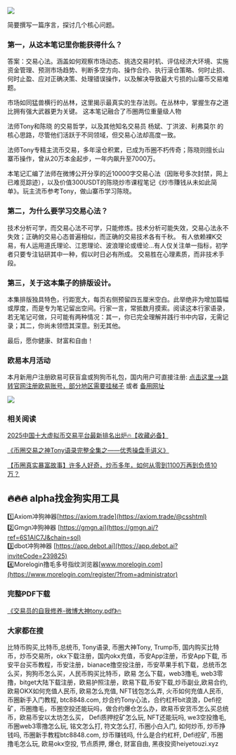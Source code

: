 ![](https://ac63e02.webp.li/交易之神Tony语录-序言.png)

简要撰写一篇序言，探讨几个核心问题。

### 第一，从这本笔记里你能获得什么？ 

答案：交易心法。涵盖如何观察市场动态、挑选交易时机、评估经济大环境、实施资金管理、预测市场趋势、判断多空方向、操作合约、执行滚仓策略、何时止损、何时止盈、应对正确决策、处理错误操作，以及解决导致最大亏损的山寨币交易难题。 

市场如同猛兽横行的丛林，这里揭示最真实的生存法则。在丛林中，掌握生存之道比拥有强大武器更为关键。 这本笔记融合了币圈两位重量级人物 

法师Tony和陈晓 的交易哲学，以及其他知名交易员 杨斌、丁洪波、利弗莫尔 的核心思路，尽管他们活跃于不同领域，但交易心法却高度一致。 

法师Tony专精主流币交易，多年滚仓积累，已成为币圈不朽传奇；陈晓则擅长山寨币操作，曾从20万本金起步，一年内飙升至7000万。

本笔记汇编了法师在微博公开分享的近10000字交易心法（因账号多次封禁，网上已难觅踪迹），以及价值300USDT的陈晓炒市课程笔记《炒市賺钱从未如此简单》。玩主流币参考Tony，做山寨币学习陈晓。 

### 第二，为什么要学习交易心法？ 

技术分析可学，而交易心法不可学，只能修炼。技术分析可能失效，交易心法永不失效；正确的交易心态普遍相似，而正确的交易技术各有千秋。 有人依赖裸K交易，有人运用道氏理论、江恩理论、波浪理论或缠论…有人仅关注单一指标，初学者只要专注钻研其中一种，假以时日必有所成。 交易胜在心理素质，而非技术手段。 

### 第三，关于这本集子的排版设计。 

本集排版独具特色，行距宽大，每页右侧预留四五厘米空白。此举绝非为增加篇幅或厚度，而是专为笔记留出空间。行家一言，常抵数月摸索。阅读这本行家语录，若无笔记可做，只可能有两种情况：其一，你已完全理解并践行书中内容，无需记录；其二，你尚未领悟其深意。别无其他。

最后，愿你健康、财富和自由！

### 欧易本月活动
本月新用户注册欧易可获盲盒或狗狗币礼包，国内用户可直接注册:  [点击这里–>跳转官网注册欧易账号，部分地区需要挂梯子](https://www.okx.com/zh-hans/join/74873351)  或者 [备用网址](https://www.chouyi.world/zh-hans/join/18639032)

[![](https://fe095ec.webp.li/top-10-exchanges-001.jpg)](https://www.chouyi.world/zh-hans/join/18639032)

### 相关阅读
[2025中国十大虚拟币交易平台最新排名出炉🔥【收藏必备】](https://btc8848.com/top-10-exchanges/)

[《币圈交易之神Tony语录完整全集之——优秀操盘手讲义》](https://heiyetouzi.xyz/tony-yulu-youxiucaopanshoujiangyi)

[【币圈真实暴富故事】许多人好奇，炒币多年，如何从零到1100万再到负债10万？](https://heiyetouzi.xyz/biquanstory001/)

## 🔥🔥🔥 alpha找金狗实用工具
1️⃣Axiom冲狗神器[https://axiom.trade](https://axiom.trade/@csshtml)  
2️⃣Gmgn冲狗神器 [https://gmgn.ai](https://gmgn.ai/?ref=6S1AIC7J&chain=sol)  
3️⃣dbot冲狗神器 [https://app.debot.ai](https://app.debot.ai?inviteCode=239825)  
4️⃣Morelogin撸毛多号指纹浏览器[www.morelogin.com](https://www.morelogin.com/register/?from=administrator)  

### 完整PDF下载
[《交易员的自我修养-微博大神tony.pdf》🔥](https://heiyetouzi.xyz/downloads)

### 大家都在搜
比特币购买,比特币,总统币, Tony语录, 币圈大神Tony, Trump币, 国内购买比特币，炒币交易所，okx下载注册，国内okx充值，币安App注册，币安App下载, 币安平台买币教程，币安注册，bianace撸空投注册，币安苹果手机下载，总统币怎么买，狗狗币怎么买，人民币购买比特币，欧易 怎么下载，web3撸毛, web3零撸，bitget大陆下载注册，欧易护照注册，欧易下载,币安下载,炒币副业,欧易合约, 欧易OKX如何充值人民币, 欧易怎么充值, NFT钱包怎么弄, 火币如何充值人民币, 币圈新手入门教程, btc8848.com, 炒合约Tony心法，合约杠杆bit浪浪，Defi挖矿，币圈撸毛，币圈空投还能玩吗，做合约爆仓怎么办，欧易币安货币怎么买总统币，欧易币安以太坊怎么买， Defi质押挖矿怎么玩, NFT还能玩吗, we3空投撸毛, 币圈web3零撸怎么玩, 铭文怎么打, 符文怎么打, 币圈小白入门, 如何炒币, 炒币挣钱吗, 币圈新手教程btc8848.com, 炒币赚钱吗, 什么是合约杠杆, Defi挖矿, 币圈撸毛怎么玩, 欧易okx空投, 节点质押, 爆仓, 财富自由, 黑夜投资heiyetouzi.xyz